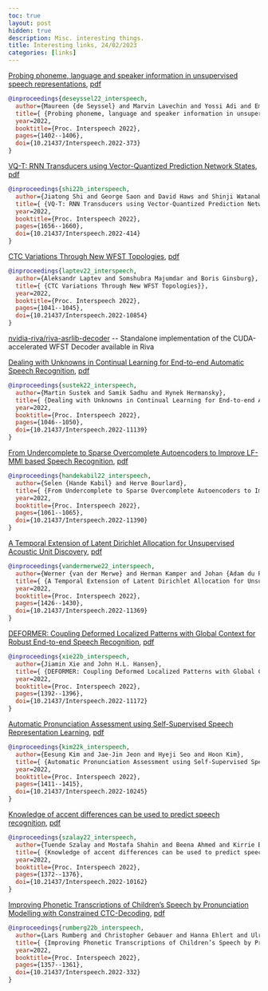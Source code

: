 ```yaml
---
toc: true
layout: post
hidden: true
description: Misc. interesting things.
title: Interesting links, 24/02/2023
categories: [links]
---
```


[Probing phoneme, language and speaker information in unsupervised speech representations](https://www.isca-speech.org/archive/interspeech_2022/deseyssel22_interspeech.html), [pdf](https://www.isca-speech.org/archive/pdfs/interspeech_2022/deseyssel22_interspeech.pdf)

```bibtex
@inproceedings{deseyssel22_interspeech,
  author={Maureen {de Seyssel} and Marvin Lavechin and Yossi Adi and Emmanuel Dupoux and Guillaume Wisniewski},
  title={ {Probing phoneme, language and speaker information in unsupervised speech representations}},
  year=2022,
  booktitle={Proc. Interspeech 2022},
  pages={1402--1406},
  doi={10.21437/Interspeech.2022-373}
}
```

[VQ-T: RNN Transducers using Vector-Quantized Prediction Network States](https://www.isca-speech.org/archive/interspeech_2022/shi22b_interspeech.html), [pdf](https://www.isca-speech.org/archive/pdfs/interspeech_2022/shi22b_interspeech.pdf)

```bibtex
@inproceedings{shi22b_interspeech,
  author={Jiatong Shi and George Saon and David Haws and Shinji Watanabe and Brian Kingsbury},
  title={ {VQ-T: RNN Transducers using Vector-Quantized Prediction Network States}},
  year=2022,
  booktitle={Proc. Interspeech 2022},
  pages={1656--1660},
  doi={10.21437/Interspeech.2022-414}
}
```

[CTC Variations Through New WFST Topologies](https://www.isca-speech.org/archive/interspeech_2022/laptev22_interspeech.html), [pdf](https://www.isca-speech.org/archive/pdfs/interspeech_2022/laptev22_interspeech.pdf)

```bibtex
@inproceedings{laptev22_interspeech,
  author={Aleksandr Laptev and Somshubra Majumdar and Boris Ginsburg},
  title={ {CTC Variations Through New WFST Topologies}},
  year=2022,
  booktitle={Proc. Interspeech 2022},
  pages={1041--1045},
  doi={10.21437/Interspeech.2022-10854}
}
```

[nvidia-riva/riva-asrlib-decoder](https://github.com/nvidia-riva/riva-asrlib-decoder) -- Standalone implementation of the CUDA-accelerated WFST Decoder available in Riva

[Dealing with Unknowns in Continual Learning for End-to-end Automatic Speech Recognition](https://www.isca-speech.org/archive/interspeech_2022/sustek22_interspeech.html), [pdf](https://www.isca-speech.org/archive/pdfs/interspeech_2022/sustek22_interspeech.pdf)

```bibtex
@inproceedings{sustek22_interspeech,
  author={Martin Sustek and Samik Sadhu and Hynek Hermansky},
  title={ {Dealing with Unknowns in Continual Learning for End-to-end Automatic Speech Recognition}},
  year=2022,
  booktitle={Proc. Interspeech 2022},
  pages={1046--1050},
  doi={10.21437/Interspeech.2022-11139}
}
```

[From Undercomplete to Sparse Overcomplete Autoencoders to Improve LF-MMI based Speech Recognition](https://www.isca-speech.org/archive/interspeech_2022/handekabil22_interspeech.html), [pdf](https://www.isca-speech.org/archive/pdfs/interspeech_2022/handekabil22_interspeech.pdf)

```bibtex
@inproceedings{handekabil22_interspeech,
  author={Selen {Hande Kabil} and Herve Bourlard},
  title={ {From Undercomplete to Sparse Overcomplete Autoencoders to Improve LF-MMI based Speech Recognition}},
  year=2022,
  booktitle={Proc. Interspeech 2022},
  pages={1061--1065},
  doi={10.21437/Interspeech.2022-11390}
}
```

[A Temporal Extension of Latent Dirichlet Allocation for Unsupervised Acoustic Unit Discovery](https://www.isca-speech.org/archive/interspeech_2022/vandermerwe22_interspeech.html), [pdf](https://www.isca-speech.org/archive/pdfs/interspeech_2022/vandermerwe22_interspeech.pdf)

```bibtex
@inproceedings{vandermerwe22_interspeech,
  author={Werner {van der Merwe} and Herman Kamper and Johan {Adam du Preez}},
  title={ {A Temporal Extension of Latent Dirichlet Allocation for Unsupervised Acoustic Unit Discovery}},
  year=2022,
  booktitle={Proc. Interspeech 2022},
  pages={1426--1430},
  doi={10.21437/Interspeech.2022-11369}
}
```

[DEFORMER: Coupling Deformed Localized Patterns with Global Context for Robust End-to-end Speech Recognition](https://www.isca-speech.org/archive/interspeech_2022/xie22b_interspeech.html), [pdf](https://www.isca-speech.org/archive/pdfs/interspeech_2022/xie22b_interspeech.pdf)

```bibtex
@inproceedings{xie22b_interspeech,
  author={Jiamin Xie and John H.L. Hansen},
  title={ {DEFORMER: Coupling Deformed Localized Patterns with Global Context for Robust End-to-end Speech Recognition}},
  year=2022,
  booktitle={Proc. Interspeech 2022},
  pages={1392--1396},
  doi={10.21437/Interspeech.2022-11172}
}
```

[Automatic Pronunciation Assessment using Self-Supervised Speech Representation Learning](https://www.isca-speech.org/archive/interspeech_2022/kim22k_interspeech.html), [pdf](https://www.isca-speech.org/archive/pdfs/interspeech_2022/kim22k_interspeech.pdf)

```bibtex
@inproceedings{kim22k_interspeech,
  author={Eesung Kim and Jae-Jin Jeon and Hyeji Seo and Hoon Kim},
  title={ {Automatic Pronunciation Assessment using Self-Supervised Speech Representation Learning}},
  year=2022,
  booktitle={Proc. Interspeech 2022},
  pages={1411--1415},
  doi={10.21437/Interspeech.2022-10245}
}
```

[Knowledge of accent differences can be used to predict speech recognition](https://www.isca-speech.org/archive/interspeech_2022/szalay22_interspeech.html), [pdf](https://www.isca-speech.org/archive/pdfs/interspeech_2022/szalay22_interspeech.pdf)

```bibtex
@inproceedings{szalay22_interspeech,
  author={Tuende Szalay and Mostafa Shahin and Beena Ahmed and Kirrie Ballard},
  title={ {Knowledge of accent differences can be used to predict speech recognition}},
  year=2022,
  booktitle={Proc. Interspeech 2022},
  pages={1372--1376},
  doi={10.21437/Interspeech.2022-10162}
}
```

[Improving Phonetic Transcriptions of Children’s Speech by Pronunciation Modelling with Constrained CTC-Decoding](https://www.isca-speech.org/archive/interspeech_2022/rumberg22b_interspeech.html), [pdf](https://www.isca-speech.org/archive/pdfs/interspeech_2022/rumberg22b_interspeech.pdf)

```bibtex
@inproceedings{rumberg22b_interspeech,
  author={Lars Rumberg and Christopher Gebauer and Hanna Ehlert and Ulrike Lüdtke and Jörn Ostermann},
  title={ {Improving Phonetic Transcriptions of Children’s Speech by Pronunciation Modelling with Constrained CTC-Decoding}},
  year=2022,
  booktitle={Proc. Interspeech 2022},
  pages={1357--1361},
  doi={10.21437/Interspeech.2022-332}
}
```


